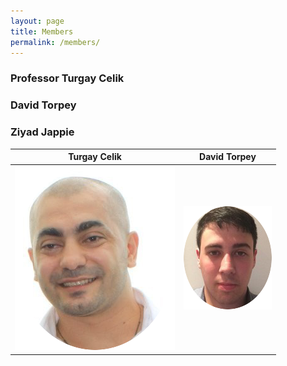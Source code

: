 ```yaml
---
layout: page
title: Members
permalink: /members/
---
```


### Professor Turgay Celik
### David Torpey
### Ziyad Jappie

Turgay Celik             |  David Torpey
:-------------------------:|:-------------------------:
![](/assets/turgay.png)  |  ![](/assets/david.png)
